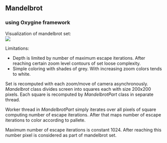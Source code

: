 ## Mandelbrot
### using Oxygine framework

Visualization of mandelbrot set:  
![](Mandelbrot.png)  

Limitations:
* Depth is limited by number of maximum escape iterations. After reaching certain zoom level contours of set loose complexity.  
* Simple coloring with shades of grey. With increasing zoom colors tends to white.

Set is recomputed with each zoom/move of camera asynchronously. _Mandelbrot_ class divides screen into squares each with size 200x200 pixels. Each square is recomputed by _MandelbrotPart_ class in separate thread.  

Worker thread in _MandelbrotPart_ simply iterates over all pixels of square computing number of escape iterations. After that maps number of escape iterations to color according to pallete.  

Maximum number of escape iterations is constant 1024. After reaching this number pixel is considered as part of mandelbrot set.
